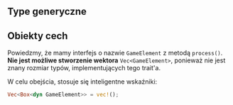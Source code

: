 ## Type generyczne


## Obiekty cech 

Powiedzmy, że mamy interfejs o nazwie `GameElement` z metodą `process()`. **Nie jest możliwe stworzenie wektora** `Vec<GameElement>`, ponieważ nie jest znany rozmiar typów, implementujących tego trait'a. 

W celu obejścia, stosuje się inteligentne wskaźniki:
```rust 
Vec<Box<dyn GameElement>> = vec!();
```